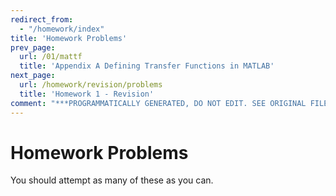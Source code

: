 ```yaml
---
redirect_from:
  - "/homework/index"
title: 'Homework Problems'
prev_page:
  url: /01/mattf
  title: 'Appendix A Defining Transfer Functions in MATLAB'
next_page:
  url: /homework/revision/problems
  title: 'Homework 1 - Revision'
comment: "***PROGRAMMATICALLY GENERATED, DO NOT EDIT. SEE ORIGINAL FILES IN /content***"
---
```

# Homework Problems

You should attempt as many of these as you can. 

